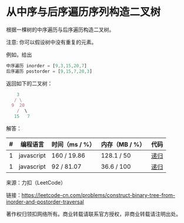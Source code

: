 # 从中序与后序遍历序列构造二叉树

根据一棵树的中序遍历与后序遍历构造二叉树。

注意:
你可以假设树中没有重复的元素。

例如，给出

``` javascript
中序遍历 inorder = [9,3,15,20,7]
后序遍历 postorder = [9,15,7,20,3]
```

返回如下的二叉树：

``` javascript
    3
   / \
  9  20
    /  \
   15   7
```

解答：

**#**|**编程语言**|**时间（ms / %）**|**内存（MB / %）**|**代码**
--|--|--|--|--
1|javascript|160 / 19.86|128.1 / 50|[递归](./javascript/ac_v1.js)
1|javascript|92 / 81.07|36.6 / 100|[递归](./javascript/ac_v2.js)

来源：力扣（LeetCode）

链接：https://leetcode-cn.com/problems/construct-binary-tree-from-inorder-and-postorder-traversal

著作权归领扣网络所有。商业转载请联系官方授权，非商业转载请注明出处。
